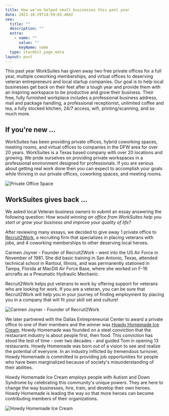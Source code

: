 ```yaml
---
title: How we've helped small businesses this past year
date: 2021-10-29T14:59:03.466Z
seo:
  title: ""
  description: ""
  extra:
    - name: ""
      value: ""
      keyName: name
  type: stackbit_page_meta
layout: post
---
```

This past year WorkSuites has given away two free private offices for a full year, multiple coworking memberships, and virtual offices to deserving veteran entrepreneurs and local startup companies. Our goal is to help local businesses get back on their feet after a tough year and provide them with an inspiring workspace to be productive and grow their business. Their free, fully furnished workplace includes a professional business address, mail and package handling, a professional receptionist, unlimited coffee and tea, a fully stocked kitchen, 24/7 access, wifi, printing/scanning, and so much more.

## If you're new ...

WorkSuites has been providing private offices, hybrid coworking spaces, meeting rooms, and virtual offices to companies in the DFW area for over 20 years. WorkSuites is a Texas based company with over 20 locations and growing. We pride ourselves on providing private workspaces in a professional environment designed for professionals. If you are serious about getting real work done then you can expect to accomplish your goals while thriving in our private offices, coworking spaces, and meeting rooms.

![](/images/office-space-for-rent.png "Private Office Space")

## WorkSuites gives back ...

We asked local Veteran business owners to submit an essay answering the following question: *How would winning an office from WorkSuites help you start or grow your business and improve your quality of life?*

After reviewing many essays, we decided to give away 1 private office to [Recruit2Work](https://recruit2work.com/), a recruiting firm that specializes in placing veterans with jobs, and 4 coworking memberships to other deserving local heroes.

Carmen Joyner - Founder of Recruit2Work - went into the US Air Force in November of 1981. She did basic training in San Antonio, Texas, attended technical school in Rantoul, Illinois, and was permanently stationed in Tampa, Florida at MacDill Air Force Base, where she worked on F-16 aircrafts as a Pneumatic Hydraulic Mechanic.

Recruit2Work helps put veterans to work by offering support for veterans who are looking for work. If you are a veteran, you can be sure that Recruit2Work will help you in your journey of finding employment by placing you in a company that will fit your skill set and culture!

![](/images/recruit2hire.png "Carmen Joyner - Founder of Recruit2Work")

We later partnered with the Dallas Entrepreneurial Center to award a private office to one of their members and the winner was [Howdy Homemade Ice Cream](https://www.howdyhomemade.com/). Howdy Homemade was founded on a steel conviction that the restaurant industry is about people first, then food. This conviction has stood the test of time - over two decades - and guided Tom in opening 13 restaurants. Howdy Homemade was born out of a vision to see and realize the potential of everyone. In an industry inflicted by tremendous turnover, Howdy Homemade is committed to providing job opportunities for people who have been marginalized because of society's misunderstanding of their abilities. 

Howdy Homemade Ice Cream employs people with Autism and Down Syndrome by celebrating this community's unique powers. They are here to change the way businesses, hire, train, and develop their own heroes. Howdy Homemade is leading the way so that more heroes can become contributing members of their organizations.

![](/images/howdy-homemade-ice-cream.png "Howdy Homemade Ice Cream")